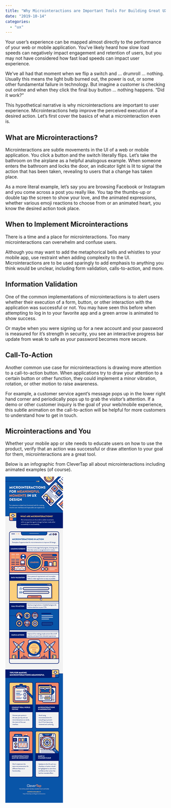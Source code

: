 ```yaml
---
title: "Why Microinteractions are Important Tools For Building Great UX"
date: "2019-10-14"
categories: 
  - "ux"
---
```


Your user’s experience can be mapped almost directly to the performance of your web or mobile application. You’ve likely heard how slow load speeds can negatively impact engagement and retention of users, but you may not have considered how fast load speeds can impact user experience.   

We’ve all had that moment when we flip a switch and … drumroll … nothing. Usually this means the light bulb burned out, the power is out, or some other fundamental failure in technology. But imagine a customer is checking out online and when they click the final buy button … nothing happens. “Did it work?”   

This hypothetical narrative is why microinteractions are important to user experience. Microinteractions help improve the perceived execution of a desired action. Let’s first cover the basics of what a microinteraction even is. 

## What are Microinteractions?

Microinteractions are subtle movements in the UI of a web or mobile application. You click a button and the switch literally flips. Let’s take the bathroom on the airplane as a helpful analogous example. When someone enters the bathroom and locks the door, an indicator light is lit to signal the action that has been taken, revealing to users that a change has taken place.  

As a more literal example, let’s say you are browsing Facebook or Instagram and you come across a post you really like. You tap the thumbs-up or double tap the screen to show your love, and the animated expressions, whether various emoji reactions to choose from or an animated heart, you know the desired action took place. 

## When to Implement Microinteractions 

There is a time and a place for microinteractions. Too many microinteractions can overwhelm and confuse users.   

Although you may want to add the metaphorical bells and whistles to your mobile app, use restraint when adding complexity to the UI. Microinteractions are to be used sparingly to add emphasis to anything you think would be unclear, including form validation, calls-to-action, and more. 

## Information Validation

One of the common implementations of microinteractions is to alert users whether their execution of a form, button, or other interaction with the application was successful or not. You may have seen this before when attempting to log in to your favorite app and a green arrow is animated to show success.   

Or maybe when you were signing up for a new account and your password is measured for it’s strength in security, you see an interactive progress bar update from weak to safe as your password becomes more secure. 

## Call-To-Action 

Another common use case for microinteractions is drawing more attention to a call-to-action button. When applications try to draw your attention to a certain button or other function, they could implement a minor vibration, rotation, or other motion to raise awareness.   

For example, a customer service agent’s message pops up in the lower right hand corner and periodically pops up to grab the visitor’s attention. If a demo or other customer inquiry is the goal of your web/mobile experience, this subtle animation on the call-to-action will be helpful for more customers to understand how to get in touch.

## Microinteractions and You

Whether your mobile app or site needs to educate users on how to use the product, verify that an action was successful or draw attention to your goal for them, microinteractions are a great tool.   

Below is an infographic from CleverTap all about microinteractions including animated examples (of course). 

[![](images/micro-final-min.gif)](https://clevertap.com/blog/microinteractions/)
